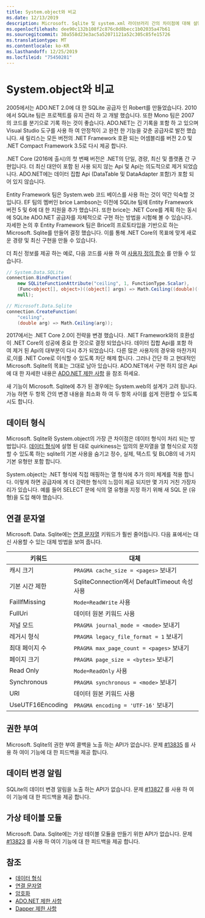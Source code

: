 ```yaml
---
title: System.object와 비교
ms.date: 12/13/2019
description: Microsoft. Sqlite 및 system.xml 라이브러리 간의 차이점에 대해 설명 합니다.
ms.openlocfilehash: dee90c132b108f2c876c0d8becc1b02035a47b61
ms.sourcegitcommit: 30a558d23e3ac5a52071121a52c305c85fe15726
ms.translationtype: MT
ms.contentlocale: ko-KR
ms.lasthandoff: 12/25/2019
ms.locfileid: "75450281"
---
```

# <a name="comparison-to-systemdatasqlite"></a>System.object와 비교

2005에서는 ADO.NET 2.0에 대 한 SQLite 공급자 인 Robert를 만들었습니다. 2010에서 SQLite 팀은 프로젝트를 유지 관리 하 고 개발 했습니다. 또한 Mono 팀은 2007의 코드를 분기으로 기록 하는 것이 좋습니다. ADO.NET는 긴 기록을 포함 하 고 있으며 Visual Studio 도구를 사용 하 여 안정적이 고 완전 한 기능을 갖춘 공급자로 발전 했습니다. 새 릴리스는 모든 버전의 .NET Framework 호환 되는 어셈블리를 버전 2.0 및 .NET Compact Framework 3.5로 다시 제공 합니다.

.NET Core (2016에 출시)의 첫 번째 버전은 .NET의 단일, 경량, 최신 및 플랫폼 간 구현입니다. 더 최신 대안이 포함 된 사용 되지 않는 Api 및 Api는 의도적으로 제거 되었습니다. ADO.NET에는 데이터 집합 Api (DataTable 및 DataAdapter 포함)가 포함 되어 있지 않습니다.

Entity Framework 팀은 System.web 코드 베이스를 사용 하는 것이 약간 익숙할 것입니다. EF 팀의 멤버인 brice Lambson는 이전에 SQLite 팀에 Entity Framework 버전 5 및 6에 대 한 지원을 추가 했습니다. 또한 brice는 .NET Core를 계획 하는 동시에 SQLite ADO.NET 공급자를 자체적으로 구현 하는 방법을 시험해 볼 수 있습니다. 자세한 논의 후 Entity Framework 팀은 Brice의 프로토타입을 기반으로 하는 Microsoft. Sqlite를 만들어 결정 했습니다. 이를 통해 .NET Core의 목표에 맞게 새로운 경량 및 최신 구현을 만들 수 있습니다.

더 최신 정보를 제공 하는 예로, 다음 코드를 사용 하 여 [사용자 정의 함수](user-defined-functions.md) 를 만들 수 있습니다.

```csharp
// System.Data.SQLite
connection.BindFunction(
    new SQLiteFunctionAttribute("ceiling", 1, FunctionType.Scalar),
    (Func<object[], object>)((object[] args) => Math.Ceiling((double)((object[])args[1])[0])),
    null);

// Microsoft.Data.Sqlite
connection.CreateFunction(
    "ceiling",
    (double arg) => Math.Ceiling(arg));
```

2017에서는 .NET Core 2.0이 전략을 변경 했습니다. .NET Framework와의 호환성이 .NET Core의 성공에 중요 한 것으로 결정 되었습니다. 데이터 집합 Api를 포함 하 여 제거 된 Api의 대부분이 다시 추가 되었습니다. 다른 많은 사용자의 경우와 마찬가지로,이를 .NET Core로 이식할 수 있도록 차단 해제 합니다. 그러나 간단 하 고 현대적인 Microsoft. Sqlite의 목표는 그대로 남아 있습니다. ADO.NET에서 구현 하지 않은 Api에 대 한 자세한 내용은 [ADO.NET 제한 사항](adonet-limitations.md) 을 참조 하세요.

새 기능이 Microsoft. Sqlite에 추가 된 경우에는 System.web의 설계가 고려 됩니다. 가능 하면 두 항목 간의 변경 내용을 최소화 하 여 두 항목 사이를 쉽게 전환할 수 있도록 시도 합니다.

## <a name="data-types"></a>데이터 형식

Microsoft. Sqlite와 System.object의 가장 큰 차이점은 데이터 형식이 처리 되는 방법입니다. [데이터 형식](types.md)에 설명 된 대로 quirkiness는 임의의 문자열을 열 형식으로 지정할 수 있도록 하는 sqlite의 기본 사용을 숨기고 정수, 실제, 텍스트 및 BLOB의 네 가지 기본 유형만 포함 합니다.

System.object는 .NET 형식에 직접 매핑하는 열 형식에 추가 의미 체계를 적용 합니다. 이렇게 하면 공급자에 게 더 강력한 형식의 느낌이 제공 되지만 몇 가지 거친 가장자리가 있습니다. 예를 들어 SELECT 문에 식의 열 유형을 지정 하기 위해 새 SQL 문 (유형)을 도입 해야 했습니다.

## <a name="connection-strings"></a>연결 문자열

Microsoft. Data. Sqlite에는 [연결 문자열](connection-strings.md) 키워드가 훨씬 줄어듭니다. 다음 표에서는 대신 사용할 수 있는 대체 방법을 보여 줍니다.

| 키워드          | 대체                                         |
| ---------------- | --------------------------------------------------- |
| 캐시 크기       | `PRAGMA cache_size = <pages>` 보내기                  |
| 기본 시간 제한  | SqliteConnection에서 DefaultTimeout 속성 사용 |
| FailIfMissing    | `Mode=ReadWrite` 사용                                |
| FullUri          | 데이터 원본 키워드 사용                         |
| 저널 모드     | `PRAGMA journal_mode = <mode>` 보내기                 |
| 레거시 형식    | `PRAGMA legacy_file_format = 1` 보내기                |
| 최대 페이지 수   | `PRAGMA max_page_count = <pages>` 보내기              |
| 페이지 크기        | `PRAGMA page_size = <bytes>` 보내기                   |
| Read Only        | `Mode=ReadOnly` 사용                                 |
| Synchronous      | `PRAGMA synchronous = <mode>` 보내기                  |
| URI              | 데이터 원본 키워드 사용                         |
| UseUTF16Encoding | `PRAGMA encoding = 'UTF-16'` 보내기                   |

## <a name="authorization"></a>권한 부여

Microsoft. Sqlite의 권한 부여 콜백을 노출 하는 API가 없습니다. 문제 [#13835](https://github.com/aspnet/EntityFrameworkCore/issues/13835) 를 사용 하 여이 기능에 대 한 피드백을 제공 합니다.

## <a name="data-change-notifications"></a>데이터 변경 알림

SQLite의 데이터 변경 알림을 노출 하는 API가 없습니다. 문제 [#13827](https://github.com/aspnet/EntityFrameworkCore/issues/13827) 를 사용 하 여이 기능에 대 한 피드백을 제공 합니다.

## <a name="virtual-table-modules"></a>가상 테이블 모듈

Microsoft. Data. Sqlite에는 가상 테이블 모듈을 만들기 위한 API가 없습니다. 문제 [#13823](https://github.com/aspnet/EntityFrameworkCore/issues/13823) 를 사용 하 여이 기능에 대 한 피드백을 제공 합니다.

## <a name="see-also"></a>참조

* [데이터 형식](types.md)
* [연결 문자열](connection-strings.md)
* [암호화](encryption.md)
* [ADO.NET 제한 사항](adonet-limitations.md)
* [Dapper 제한 사항](dapper-limitations.md)
